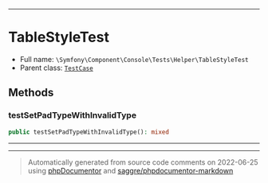 ***

# TableStyleTest





* Full name: `\Symfony\Component\Console\Tests\Helper\TableStyleTest`
* Parent class: [`TestCase`](../../../../../PHPUnit/Framework/TestCase.md)




## Methods


### testSetPadTypeWithInvalidType



```php
public testSetPadTypeWithInvalidType(): mixed
```











***


***
> Automatically generated from source code comments on 2022-06-25 using [phpDocumentor](http://www.phpdoc.org/) and [saggre/phpdocumentor-markdown](https://github.com/Saggre/phpDocumentor-markdown)
